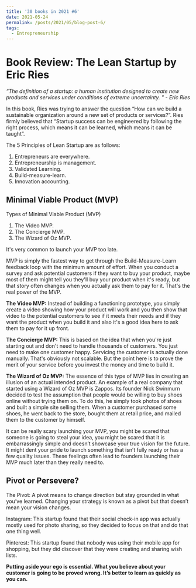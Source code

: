 ```yaml
---
title: '30 books in 2021 #6'
date: 2021-05-24
permalink: /posts/2021/05/blog-post-6/
tags:
  - Entrepreneurship
---
```

Book Review: The Lean Startup by Eric Ries
======
*“The definition of a startup: a human institution designed to create new products and services under conditions of extreme uncertainty. " - Eric Ries*

In this book, Ries was trying to answer the question “How can we build a sustainable organization around a new set of products or services?”.  Ries firmly believed that “Startup success can be engineered by following the right process, which means it can be learned, which means it can be taught”.

The 5 Principles of Lean Startup are as follows:
1. Entrepreneurs are everywhere.
2. Entrepreneurship is management.
3. Validated Learning.
4. Build-measure-learn.
5. Innovation accounting.

Minimal Viable Product (MVP)
------
Types of Minimal Viable Product (MVP)
1. The Video MVP.
2. The Concierge MVP.
3. The Wizard of Oz MVP.


It's very common to launch your MVP too late.

MVP is simply the fastest way to get through the Build-Measure-Learn feedback loop with the minimum amount of effort. When you conduct a survey and ask potential customers if they want to buy your product, maybe most of them might tell you they'll buy your product when it's ready, but that story often changes when you actually ask them to pay for it. That's the real power of the MVP.  

**The Video MVP:** Instead of building a functioning prototype, you simply create a video showing how your product will work and you then show that video to the potential customers to see if it meets their needs and if they want the product when you build it and also it's a good idea here to ask them to pay for it up front.

**The Concierge MVP:** This is based on the idea that when you're just starting out and don't need to handle thousands of customers. You just need to make one customer happy. Servicing the customer is actually done manually. That's obviously not scalable. But the point here is to prove the merit of your service before you invest the money and time to build it. 

**The Wizard of Oz MVP:** The essence of this type of MVP lies in creating an illusion of an actual intended product. An example of a real company that started using a Wizard of Oz MVP is Zappos. Its founder Nick Swinmurn decided to test the assumption that people would be willing to buy shoes online without trying them on. To do this, he simply took photos of shoes and built a simple site selling them. When a customer purchased some shoes, he went back to the store, bought them at retail price, and mailed them to the customer by himself.


It can be really scary launching your MVP, you might be scared that someone is going to steal your idea, you might be scared that it is embarrassingly simple and doesn’t showcase your true vision for the future. It might dent your pride to launch something that isn’t fully ready or has a few quality issues. These feelings often lead to founders launching their MVP much later than they really need to.

Pivot or Persevere?
-----

The Pivot: A pivot means to change direction but stay grounded in what you’ve learned. Changing your strategy is known as a pivot but that doesn’t mean your vision changes.  

Instagram: This startup found that their social check-in app was actually mostly used for photo sharing, so they decided to focus on that and do that one thing well. 

Pinterest: This startup found that nobody was using their mobile app for shopping, but they did discover that they were creating and sharing wish lists. 


**Putting aside your ego is essential. What you believe about your customer is going to be proved wrong. It’s better to learn as quickly as you can.**

